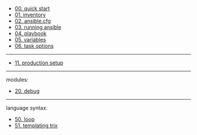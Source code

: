 - [00. quick start](./00_quick_start.md)
- [01. inventory](./01_inventory.md)
- [02. ansible.cfg](./02_ansible_cfg.md)
- [03. running ansible](./03_running_ansible.md)
- [04. playbook](./04_playbook.md)
- [05. variables](./05_variables.md)
- [06. task options](./06_task_options.md)

---

- [11. production setup](./11_production_setup.md)

---

modules:

- [20. debug](./20_modules_debug.md)

---

language syntax:

- [50. loop](./50_syntax_loop.md)
- [51. templating trix](./51_templating_trix.md)
